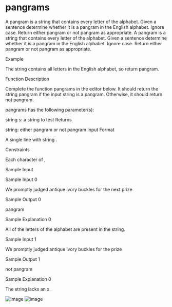# pangrams
A pangram is a string that contains every letter of the alphabet. Given a sentence determine whether it is a pangram in the English alphabet. Ignore case. Return either pangram or not pangram as appropriate.
A pangram is a string that contains every letter of the alphabet. Given a sentence determine whether it is a pangram in the English alphabet. Ignore case. Return either pangram or not pangram as appropriate.

Example

The string contains all letters in the English alphabet, so return pangram.

Function Description

Complete the function pangrams in the editor below. It should return the string pangram if the input string is a pangram. Otherwise, it should return not pangram.

pangrams has the following parameter(s):

string s: a string to test
Returns

string: either pangram or not pangram
Input Format

A single line with string .

Constraints


Each character of , 

Sample Input

Sample Input 0

We promptly judged antique ivory buckles for the next prize

Sample Output 0

pangram

Sample Explanation 0

All of the letters of the alphabet are present in the string.

Sample Input 1

We promptly judged antique ivory buckles for the prize

Sample Output 1

not pangram

Sample Explanation 0

The string lacks an x.



![image](https://user-images.githubusercontent.com/43896389/216796271-ef51d341-8ad0-4354-b5eb-fa9051ab72f8.png)
![image](https://user-images.githubusercontent.com/43896389/216796276-e209f4e0-395d-4dc6-91f9-e77aa3775da3.png)
